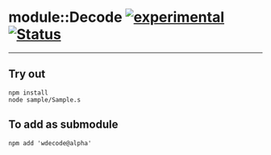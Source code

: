 
# module::Decode [![experimental](https://img.shields.io/badge/stability-experimental-orange.svg)](https://github.com/emersion/stability-badges#experimental) [![Status](https://github.com/Wandalen/wDecode/workflows/Test/badge.svg)](https://github.com/Wandalen/wDecode/actions?query=workflow%3ATest)

___

## Try out
```
npm install
node sample/Sample.s
```

## To add as submodule
```
npm add 'wdecode@alpha'
```

